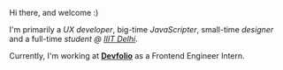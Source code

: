 Hi there, and welcome :)

I'm primarily a _UX developer_, big-time _JavaScripter_, small-time _designer_ and a full-time _student @ <a href="https://iiitd.ac.in" target="_blank" rel="noopener">IIIT Delhi</a>_.

Currently, I'm working at **<a href="https://devfolio.co" target="_blank" rel="noopener">Devfolio</a>** as a Frontend Engineer Intern.
